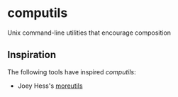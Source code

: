 # computils

Unix command-line utilities that encourage composition

## Inspiration

The following tools have inspired *computils*:

- Joey Hess's [moreutils](https://joeyh.name/code/moreutils/)
